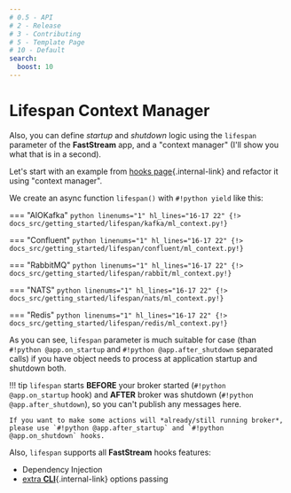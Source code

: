 ```yaml
---
# 0.5 - API
# 2 - Release
# 3 - Contributing
# 5 - Template Page
# 10 - Default
search:
  boost: 10
---
```


# Lifespan Context Manager

Also, you can define *startup* and *shutdown* logic using the `lifespan` parameter of the **FastStream** app, and a "context manager" (I'll show you what that is in a second).

Let's start with an example from [hooks page](./hooks.md#another-example){.internal-link} and refactor it using "context manager".

We create an async function `lifespan()` with `#!python yield` like this:

=== "AIOKafka"
    ```python linenums="1" hl_lines="16-17 22"
    {!> docs_src/getting_started/lifespan/kafka/ml_context.py!}
    ```

=== "Confluent"
    ```python linenums="1" hl_lines="16-17 22"
    {!> docs_src/getting_started/lifespan/confluent/ml_context.py!}
    ```

=== "RabbitMQ"
    ```python linenums="1" hl_lines="16-17 22"
    {!> docs_src/getting_started/lifespan/rabbit/ml_context.py!}
    ```

=== "NATS"
    ```python linenums="1" hl_lines="16-17 22"
    {!> docs_src/getting_started/lifespan/nats/ml_context.py!}
    ```

=== "Redis"
    ```python linenums="1" hl_lines="16-17 22"
    {!> docs_src/getting_started/lifespan/redis/ml_context.py!}
    ```

As you can see, `lifespan` parameter is much suitable for case (than `#!python @app.on_startup` and `#!python @app.after_shutdown` separated calls) if you have object needs to process at application startup and shutdown both.

!!! tip
    `lifespan` starts **BEFORE** your broker started (`#!python @app.on_startup` hook) and **AFTER** broker was shutdown (`#!python @app.after_shutdown`), so you can't publish any messages here.

    If you want to make some actions will *already/still running broker*, please use `#!python @app.after_startup` and `#!python @app.on_shutdown` hooks.

Also, `lifespan` supports all **FastStream** hooks features:

* Dependency Injection
* [extra **CLI**](../cli/index.md#environment-management){.internal-link} options passing
